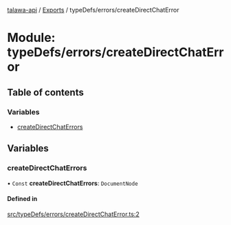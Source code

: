 [talawa-api](../README.md) / [Exports](../modules.md) / typeDefs/errors/createDirectChatError

# Module: typeDefs/errors/createDirectChatError

## Table of contents

### Variables

- [createDirectChatErrors](typeDefs_errors_createDirectChatError.md#createdirectchaterrors)

## Variables

### createDirectChatErrors

• `Const` **createDirectChatErrors**: `DocumentNode`

#### Defined in

[src/typeDefs/errors/createDirectChatError.ts:2](https://github.com/PalisadoesFoundation/talawa-api/blob/53234da/src/typeDefs/errors/createDirectChatError.ts#L2)

